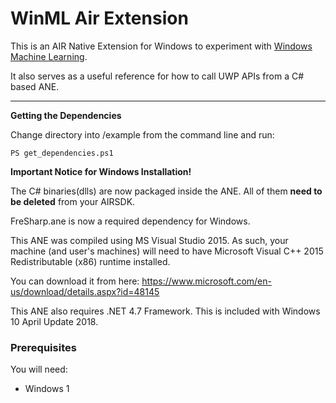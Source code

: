 # WinML Air Extension

This is an AIR Native Extension for Windows to experiment with [Windows Machine Learning](https://docs.microsoft.com/en-gb/windows/uwp/machine-learning/).

It also serves as a useful reference for how to call UWP APIs from a C# based ANE.

----------

**Getting the Dependencies**

Change directory into /example from the command line and run:
````shell
PS get_dependencies.ps1
````

**Important Notice for Windows Installation!**

The C# binaries(dlls) are now packaged inside the ANE. All of them **need to be deleted** from your AIRSDK.

FreSharp.ane is now a required dependency for Windows.

This ANE was compiled using MS Visual Studio 2015. As such, your machine (and user's machines) will need to have Microsoft Visual C++ 2015 Redistributable (x86) runtime installed.

You can download it from here: https://www.microsoft.com/en-us/download/details.aspx?id=48145


This ANE also requires .NET 4.7 Framework. This is included with Windows 10 April Update 2018.

### Prerequisites

You will need:

- Windows 1